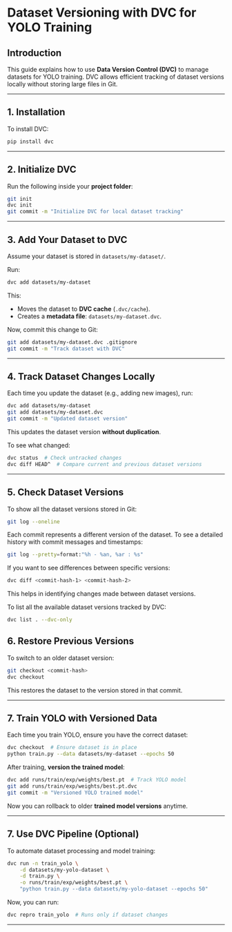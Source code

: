 # Dataset Versioning with DVC for YOLO Training

## Introduction
This guide explains how to use **Data Version Control (DVC)** to manage datasets for YOLO training. DVC allows efficient tracking of dataset versions locally without storing large files in Git.

---

## 1. Installation
To install DVC:
```bash
pip install dvc
```

---

## 2. Initialize DVC
Run the following inside your **project folder**:
```bash
git init
dvc init
git commit -m "Initialize DVC for local dataset tracking"
```

---

## 3. Add Your Dataset to DVC
Assume your dataset is stored in `datasets/my-dataset/`.

Run:
```bash
dvc add datasets/my-dataset
```
This:
- Moves the dataset to **DVC cache** (`.dvc/cache`).
- Creates a **metadata file**: `datasets/my-dataset.dvc`.

Now, commit this change to Git:
```bash
git add datasets/my-dataset.dvc .gitignore
git commit -m "Track dataset with DVC"
```

---

## 4. Track Dataset Changes Locally
Each time you update the dataset (e.g., adding new images), run:
```bash
dvc add datasets/my-dataset
git add datasets/my-dataset.dvc
git commit -m "Updated dataset version"
```
This updates the dataset version **without duplication**.

To see what changed:
```bash
dvc status  # Check untracked changes
dvc diff HEAD^  # Compare current and previous dataset versions
```

---

## 5. Check Dataset Versions
To show all the dataset versions stored in Git:
```bash
git log --oneline
```
Each commit represents a different version of the dataset. To see a detailed history with commit messages and timestamps:
```bash
git log --pretty=format:"%h - %an, %ar : %s"
```
If you want to see differences between specific versions:
```bash
dvc diff <commit-hash-1> <commit-hash-2>
```
This helps in identifying changes made between dataset versions.

To list all the available dataset versions tracked by DVC:
```bash
dvc list . --dvc-only
```

## 6. Restore Previous Versions
To switch to an older dataset version:
```bash
git checkout <commit-hash>
dvc checkout
```
This restores the dataset to the version stored in that commit.

---

## 7. Train YOLO with Versioned Data
Each time you train YOLO, ensure you have the correct dataset:
```bash
dvc checkout  # Ensure dataset is in place
python train.py --data datasets/my-dataset --epochs 50
```

After training, **version the trained model**:
```bash
dvc add runs/train/exp/weights/best.pt  # Track YOLO model
git add runs/train/exp/weights/best.pt.dvc
git commit -m "Versioned YOLO trained model"
```
Now you can rollback to older **trained model versions** anytime.

---

## 7. Use DVC Pipeline (Optional)
To automate dataset processing and model training:
```bash
dvc run -n train_yolo \
    -d datasets/my-yolo-dataset \
    -d train.py \
    -o runs/train/exp/weights/best.pt \
    "python train.py --data datasets/my-yolo-dataset --epochs 50"
```
Now, you can run:
```bash
dvc repro train_yolo  # Runs only if dataset changes
```

---





